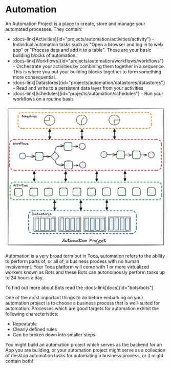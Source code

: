 # Automation


An Automation Project is a place to create, store and manage your automated processes. They contain:

* :docs-link[Activities]{id="projects/automation/activities/activity"} - Individual automation tasks such as "Open a browser and log in to web app" or "Process data and add it to a table". These are your basic building blocks of automation.
* :docs-link[Workflows]{id="projects/automation/workflows/workflows"} - Orchestrate your activities by combining them together in a sequence. This is where you put your building blocks together to form something more consequential.
* :docs-link[Datastores]{id="projects/automation/datastores/datastores"} - Read and write to a persistent data layer from your activities
* :docs-link[Schedules]{id="projects/automation/schedules"} - Run your workflows on a routine basis

![Automation Hierachy](/src/assets/automation_project.png)

Automation is a very broad term but in Toca, automation refers to the ability to perform parts of, or all of, a business process with no human involvement. Your Toca platform will come with 1 or more virtualized workers known as Bots and these Bots can autonomously perform tasks up to 24 hours a day.

To find out more about Bots read the :docs-link[docs]{id="bots/bots"}

One of the most important things to do before embarking on your automation project is to choose a business process that is well-suited for automation. Processes which are good targets for automation exhibit the following characteristics:

*   Repeatable
*   Clearly defined rules
*   Can be broken down into smaller steps

You might build an automation project which serves as the backend for an App you are building, or your automation project might serve as a collection of desktop automation tasks for automating a business process, or it might contain both!
